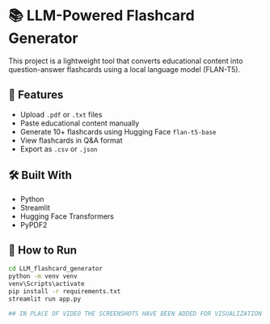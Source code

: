 # 📚 LLM-Powered Flashcard Generator

This project is a lightweight tool that converts educational content into question-answer flashcards using a local language model (FLAN-T5).

## 🚀 Features

- Upload `.pdf` or `.txt` files
- Paste educational content manually
- Generate 10+ flashcards using Hugging Face `flan-t5-base`
- View flashcards in Q&A format
- Export as `.csv` or `.json`

## 🛠️ Built With

- Python
- Streamlit
- Hugging Face Transformers
- PyPDF2

## 🧪 How to Run

```bash
cd LLM_flashcard_generator
python -m venv venv
venv\Scripts\activate    
pip install -r requirements.txt
streamlit run app.py

## IN PLACE OF VIDEO THE SCREENSHOTS HAVE BEEN ADDED FOR VISUALIZATION PART 
